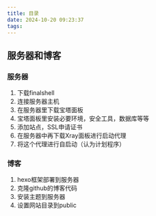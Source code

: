 ```yaml
---
title: 目录
date: 2024-10-20 09:23:37
tags:
---
```

## 服务器和博客

### 服务器

1. 下载finalshell
2. 连接服务器主机
3. 在服务器里下载宝塔面板
4. 宝塔面板里安装必要环境，安全工具，数据库等等
5. 添加站点，SSL申请证书
6. 在服务器中再下载Xray面板进行启动代理
7. 将这个代理进行自启动（认为计划程序）


### 博客

1. hexo框架部署到服务器
2. 克隆github的博客代码
3. 安装主题到服务器
4. 设置网站目录到public
